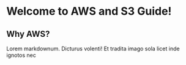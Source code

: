 # Welcome to AWS and S3 Guide!

## Why AWS?

Lorem markdownum. Dicturus volenti! Et tradita imago sola licet inde ignotos nec

